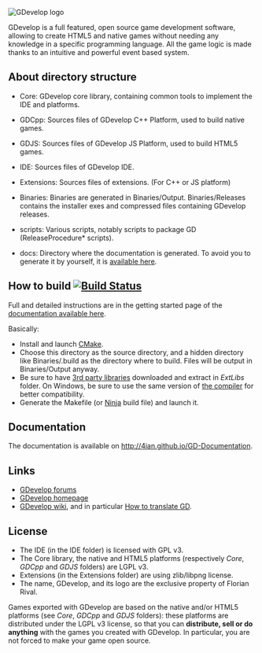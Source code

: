 ![GDevelop logo](https://raw.githubusercontent.com/4ian/GD/master/Core/docs/images/gdlogo.png "GDevelop logo")

GDevelop is a full featured, open source game development software, allowing to create HTML5 and native games
without needing any knowledge in a specific programming language. All the game logic is made thanks to an
intuitive and powerful event based system.

About directory structure
-------------------------

* Core: GDevelop core library, containing common tools to implement the IDE and platforms.
* GDCpp: Sources files of GDevelop C++ Platform, used to build native games.
* GDJS: Sources files of GDevelop JS Platform, used to build HTML5 games.
* IDE: Sources files of GDevelop IDE.
* Extensions: Sources files of extensions. (For C++ or JS platform)

* Binaries: Binaries are generated in Binaries/Output. Binaries/Releases contains the installer exes and compressed files containing GDevelop releases.

* scripts: Various scripts, notably scripts to package GD (ReleaseProcedure* scripts).
* docs: Directory where the documentation is generated. To avoid you to generate it by yourself, it is [available here](http://4ian.github.io/GD-Documentation).

How to build [![Build Status](https://travis-ci.org/4ian/GD.svg?branch=master)](https://travis-ci.org/4ian/GD)
------------

Full and detailed instructions are in the getting started page of the [documentation available here](http://4ian.github.io/GD-Documentation).

Basically:

* Install and launch [CMake].
* Choose this directory as the source directory, and a hidden directory like Binaries/.build
as the directory where to build. Files will be output in Binaries/Output anyway.
* Be sure to have [3rd party libraries](http://4ian.github.io/GD-Documentation/GDCore%20Documentation/setup_dev_env.html) downloaded and extract in *ExtLibs* folder. On Windows, be sure to use the same version of [the compiler](http://4ian.github.io/GD-Documentation/GDCore%20Documentation/setup_dev_env.html) for better compatibility.
* Generate the Makefile (or [Ninja] build file) and launch it.

Documentation
-------------

The documentation is available on http://4ian.github.io/GD-Documentation.

Links
-----

* [GDevelop forums](http://forum.compilgames.net)
* [GDevelop homepage](http://www.compilgames.net)
* [GDevelop wiki](http://wiki.compilgames.net), and in particular [How to translate GD](http://www.wiki.compilgames.net/doku.php/en/game_develop/articles/translate_gd).

License
-------

* The IDE (in the IDE folder) is licensed with GPL v3.
* The Core library, the native and HTML5 platforms (respectively *Core*, *GDCpp* and *GDJS* folders) are LGPL v3.
* Extensions (in the Extensions folder) are using zlib/libpng license.
* The name, GDevelop, and its logo are the exclusive property of Florian Rival.

Games exported with GDevelop are based on the native and/or HTML5 platforms (see *Core*, *GDCpp* and *GDJS* folders): these platforms are distributed under the LGPL v3 license, so that you can **distribute, sell or do anything** with the games you created with GDevelop. In particular, you are not forced to make your game open source.


[CMake]:http://www.cmake.org/
[Ninja]:http://martine.github.io/ninja/
